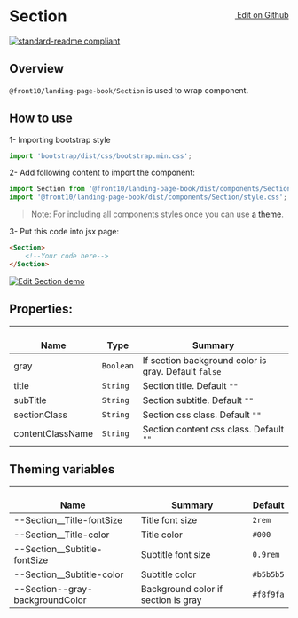 <a style="float:right; margin-top: 30px;" target="_blank" href="https://github.com/front10/landing-page-book/edit/master/src/components/Section/README.md"> <img width="15px;" src="https://assets-cdn.github.com/images/icons/emoji/unicode/270f.png"/> Edit on Github
</a>

# Section

[![standard-readme compliant](https://img.shields.io/badge/standard--readme-OK-green.svg?style=flat-square)](https://github.com/RichardLitt/standard-readme)

## Overview

`@front10/landing-page-book/Section` is used to wrap component.

## How to use

1- Importing bootstrap style

```js
import 'bootstrap/dist/css/bootstrap.min.css';
```

2- Add following content to import the component:

```js
import Section from '@front10/landing-page-book/dist/components/Section';
import '@front10/landing-page-book/dist/components/Section/style.css';
```

> Note: For including all components styles once you can use [a theme](https://github.com/front10/landing-page-book/wiki/Theming).

3- Put this code into jsx page:

```html
<Section>
    <!--Your code here-->
</Section>
```
<a target="_blank" href="https://codesandbox.io/s/738zn8p3p1">
  <img alt="Edit Section demo" src="https://codesandbox.io/static/img/play-codesandbox.svg">
</a>

## Properties:

| </br>Name        | </br>Type | </br>Summary                                         |
| ---------------- | --------- | ---------------------------------------------------- |
| gray             | `Boolean` | If section background color is gray. Default `false` |
| title            | `String`  | Section title. Default `""`                          |
| subTitle         | `String`  | Section subtitle. Default `""`                       |
| sectionClass     | `String`  | Section css class. Default `""`                      |
| contentClassName | `String`  | Section content css class. Default `""`              |

## Theming variables

| </br>Name                       | </br>Summary                        | </br>Default |
| ------------------------------- | ----------------------------------- | ------------ |
| --Section\_\_Title-fontSize     | Title font size                     | `2rem`       |
| --Section\_\_Title-color        | Title color                         | `#000`       |
| --Section\_\_Subtitle-fontSize  | Subtitle font size                  | `0.9rem`     |
| --Section\_\_Subtitle-color     | Subtitle color                      | `#b5b5b5`    |
| --Section--gray-backgroundColor | Background color if section is gray | `#f8f9fa`    |

